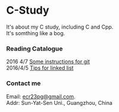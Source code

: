 # C-Study
It's about my C study, including C and Cpp.  
It's somthing like a bog.  

### Reading Catalogue
2016 4/7 [Some instructions for git](https://github.com/ECer23/C-Study/issues/3)  
2016/4/5 [Tips for linked list](https://github.com/ECer23/C-Study/issues/2)  

### Contact me  
Email: ecr23pg@gmail.com.  
Addr: Sun-Yat-Sen Uni., Guangzhou, China
